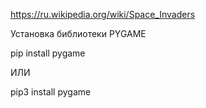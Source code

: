 https://ru.wikipedia.org/wiki/Space_Invaders

Установка библиотеки PYGAME

pip install pygame

ИЛИ

pip3 install pygame

